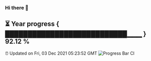 ### Hi there 👋
⏳ Year progress { ███████████████████████████▁▁▁ } 92.12 %
---
⏰ Updated on Fri, 03 Dec 2021 05:23:52 GMT
![Progress Bar CI](https://github.com/liununu/liununu/workflows/Progress%20Bar%20CI/badge.svg)
